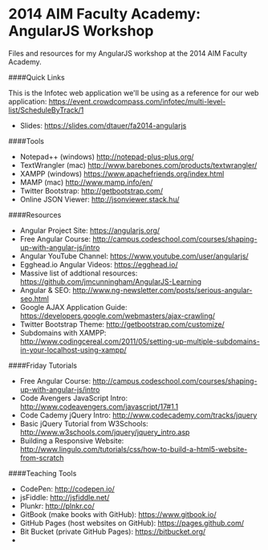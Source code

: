 2014 AIM Faculty Academy: AngularJS Workshop
============================

Files and resources for my AngularJS workshop at the 2014 AIM Faculty Academy.

####Quick Links

This is the Infotec web application we'll be using as a reference for our web application:
https://event.crowdcompass.com/infotec/multi-level-list/ScheduleByTrack/1

- Slides: https://slides.com/dtauer/fa2014-angularjs

####Tools
- Notepad++ (windows) http://notepad-plus-plus.org/
- TextWrangler (mac) http://www.barebones.com/products/textwrangler/
- XAMPP (windows) https://www.apachefriends.org/index.html
- MAMP (mac) http://www.mamp.info/en/
- Twitter Bootstrap: http://getbootstrap.com/
- Online JSON Viewer: http://jsonviewer.stack.hu/

####Resources
- Angular Project Site: https://angularjs.org/
- Free Angular Course: http://campus.codeschool.com/courses/shaping-up-with-angular-js/intro
- Angular YouTube Channel: https://www.youtube.com/user/angularjs/
- Egghead.io Angular Videos: https://egghead.io/
- Massive list of addtional resources: https://github.com/jmcunningham/AngularJS-Learning
- Angular & SEO: http://www.ng-newsletter.com/posts/serious-angular-seo.html
- Google AJAX Application Guide: https://developers.google.com/webmasters/ajax-crawling/
- Twitter Bootstrap Theme: http://getbootstrap.com/customize/
- Subdomains with XAMPP: http://www.codingcereal.com/2011/05/setting-up-multiple-subdomains-in-your-localhost-using-xampp/

####Friday Tutorials
- Free Angular Course: http://campus.codeschool.com/courses/shaping-up-with-angular-js/intro
- Code Avengers JavaScript Intro: http://www.codeavengers.com/javascript/17#1.1
- Code Cademy jQuery Intro: http://www.codecademy.com/tracks/jquery
- Basic jQuery Tutorial from W3Schools: http://www.w3schools.com/jquery/jquery_intro.asp
- Building a Responsive Website: http://www.lingulo.com/tutorials/css/how-to-build-a-html5-website-from-scratch



####Teaching Tools
- CodePen: http://codepen.io/
- jsFiddle: http://jsfiddle.net/
- Plunkr: http://plnkr.co/
- GitBook (make books with GitHub): https://www.gitbook.io/
- GitHub Pages (host websites on GitHub): https://pages.github.com/
- Bit Bucket (private GitHub Pages): https://bitbucket.org/
- 
